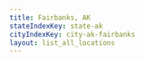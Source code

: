 ```yaml
---
title: Fairbanks, AK
stateIndexKey: state-ak
cityIndexKey: city-ak-fairbanks
layout: list_all_locations
---
```

